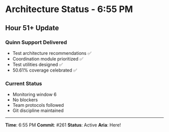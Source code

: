 # Architecture Status - 6:55 PM

## Hour 51+ Update

### Quinn Support Delivered
- Test architecture recommendations ✅
- Coordination module prioritized ✅
- Test utilities designed ✅
- 50.61% coverage celebrated ✅

### Current Status
- Monitoring window 6
- No blockers
- Team protocols followed
- Git discipline maintained

---

**Time**: 6:55 PM
**Commit**: #261
**Status**: Active
**Aria**: Here!